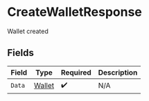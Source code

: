 # CreateWalletResponse

Wallet created


## Fields

| Field                                   | Type                                    | Required                                | Description                             |
| --------------------------------------- | --------------------------------------- | --------------------------------------- | --------------------------------------- |
| `Data`                                  | [Wallet](../../models/shared/wallet.md) | :heavy_check_mark:                      | N/A                                     |